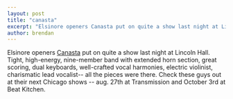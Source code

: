 ```yaml
---
layout: post
title: "canasta"
excerpt: "Elsinore openers Canasta put on quite a show last night at Lincoln Hall..."
author: brendan
---
```


Elsinore openers [Canasta](http://www.canastamusic.com/) put on quite a show last night at Lincoln Hall.  Tight, high-energy, nine-member band with extended horn section, great scoring, dual keyboards, well-crafted vocal harmonies, electric violinist, charismatic lead vocalist-- all the pieces were there.  Check these guys out at their next Chicago shows -- aug. 27th at Transmission and October 3rd at Beat Kitchen. 